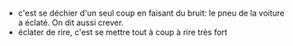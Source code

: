 - c'est se déchier d'un seul coup en faisant du bruit: le pneu de la voiture a éclaté.
  On dit aussi crever.
- éclater de rire, c'est se mettre tout à coup à rire très fort